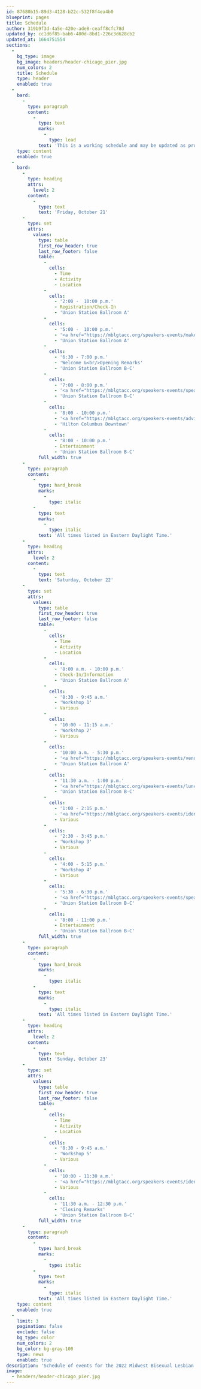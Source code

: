 ```yaml
---
id: 87680b15-89d3-4128-b22c-532f8f4ea4b0
blueprint: pages
title: Schedule
author: 319b9f3d-4a5e-420e-ade8-ceaff8cfc78d
updated_by: cc1d6f85-bab6-480d-8bd1-226c3d628cb2
updated_at: 1664751554
sections:
  -
    bg_type: image
    bg_image: headers/header-chicago_pier.jpg
    num_colors: 2
    title: Schedule
    type: header
    enabled: true
  -
    bard:
      -
        type: paragraph
        content:
          -
            type: text
            marks:
              -
                type: lead
            text: 'This is a working schedule and may be updated as programming is confirmed and announced.'
    type: content
    enabled: true
  -
    bard:
      -
        type: heading
        attrs:
          level: 2
        content:
          -
            type: text
            text: 'Friday, October 21'
      -
        type: set
        attrs:
          values:
            type: table
            first_row_header: true
            last_row_footer: false
            table:
              -
                cells:
                  - Time
                  - Activity
                  - Location
              -
                cells:
                  - '2:00 -  10:00 p.m.'
                  - Registration/Check-In
                  - 'Union Station Ballroom A'
              -
                cells:
                  - '5:00 -  10:00 p.m.'
                  - '<a href="https://mblgtacc.org/speakers-events/maker-market"><font color="#07807b"><b>Maker Market</b></font></a>'
                  - 'Union Station Ballroom A'
              -
                cells:
                  - '6:30 - 7:00 p.m.'
                  - 'Welcome &<br/>Opening Remarks'
                  - 'Union Station Ballroom B-C'
              -
                cells:
                  - '7:00 - 8:00 p.m.'
                  - '<a href="https://mblgtacc.org/speakers-events/speakers"><font color="#07807b"><b>Keynote: Schuyler Bailar</b></font></a>'
                  - 'Union Station Ballroom B-C'
              -
                cells:
                  - '8:00 - 10:00 p.m.'
                  - '<a href="https://mblgtacc.org/speakers-events/advisor-programming"><font color="#07807b"><b>Advisor Social</b></font></a>'
                  - 'Hilton Columbus Downtown'
              -
                cells:
                  - '8:00 - 10:00 p.m.'
                  - Entertainment
                  - 'Union Station Ballroom B-C'
            full_width: true
      -
        type: paragraph
        content:
          -
            type: hard_break
            marks:
              -
                type: italic
          -
            type: text
            marks:
              -
                type: italic
            text: 'All times listed in Eastern Daylight Time.'
      -
        type: heading
        attrs:
          level: 2
        content:
          -
            type: text
            text: 'Saturday, October 22'
      -
        type: set
        attrs:
          values:
            type: table
            first_row_header: true
            last_row_footer: false
            table:
              -
                cells:
                  - Time
                  - Activity
                  - Location
              -
                cells:
                  - '8:00 a.m. - 10:00 p.m.'
                  - Check-In/Information
                  - 'Union Station Ballroom A'
              -
                cells:
                  - '8:30 - 9:45 a.m.'
                  - 'Workshop 1'
                  - Various
              -
                cells:
                  - '10:00 - 11:15 a.m.'
                  - 'Workshop 2'
                  - Various
              -
                cells:
                  - '10:00 a.m. - 5:30 p.m.'
                  - '<a href="https://mblgtacc.org/speakers-events/vendor-fair"><font color="#07807b"><b>Vendor Fair</b></font></a>'
                  - 'Union Station Ballroom A'
              -
                cells:
                  - '11:30 a.m. - 1:00 p.m.'
                  - '<a href="https://mblgtacc.org/speakers-events/lunch-learn"><font color="#07807b"><b>Lunch & Learn</b></font></a><br/>The Revoluncheon'
                  - 'Union Station Ballroom B-C'
              -
                cells:
                  - '1:00 - 2:15 p.m.'
                  - '<a href="https://mblgtacc.org/speakers-events/identity-forums"><font color="#07807b"><b>Identity Forums</b></font></a>'
                  - Various
              -
                cells:
                  - '2:30 - 3:45 p.m.'
                  - 'Workshop 3'
                  - Various
              -
                cells:
                  - '4:00 - 5:15 p.m.'
                  - 'Workshop 4'
                  - Various
              -
                cells:
                  - '5:30 - 6:30 p.m.'
                  - '<a href="https://mblgtacc.org/speakers-events/speakers"><font color="#07807b"><b>Keynote: Imani Barbarin</b></font></a>'
                  - 'Union Station Ballroom B-C'
              -
                cells:
                  - '8:00 - 11:00 p.m.'
                  - Entertainment
                  - 'Union Station Ballroom B-C'
            full_width: true
      -
        type: paragraph
        content:
          -
            type: hard_break
            marks:
              -
                type: italic
          -
            type: text
            marks:
              -
                type: italic
            text: 'All times listed in Eastern Daylight Time.'
      -
        type: heading
        attrs:
          level: 2
        content:
          -
            type: text
            text: 'Sunday, October 23'
      -
        type: set
        attrs:
          values:
            type: table
            first_row_header: true
            last_row_footer: false
            table:
              -
                cells:
                  - Time
                  - Activity
                  - Location
              -
                cells:
                  - '8:30 - 9:45 a.m.'
                  - 'Workshop 5'
                  - Various
              -
                cells:
                  - '10:00 - 11:30 a.m.'
                  - '<a href="https://mblgtacc.org/speakers-events/identity-forums"><font color="#07807b"><b>Identity Forums</b></font></a>'
                  - Various
              -
                cells:
                  - '11:30 a.m. - 12:30 p.m.'
                  - 'Closing Remarks'
                  - 'Union Station Ballroom B-C'
            full_width: true
      -
        type: paragraph
        content:
          -
            type: hard_break
            marks:
              -
                type: italic
          -
            type: text
            marks:
              -
                type: italic
            text: 'All times listed in Eastern Daylight Time.'
    type: content
    enabled: true
  -
    limit: 3
    pagination: false
    exclude: false
    bg_type: color
    num_colors: 2
    bg_color: bg-gray-100
    type: news
    enabled: true
description: 'Schedule of events for the 2022 Midwest Bisexual Lesbian Gay Transgender Asexual College Conference (MBLGTACC).'
image:
  - headers/header-chicago_pier.jpg
---
```

